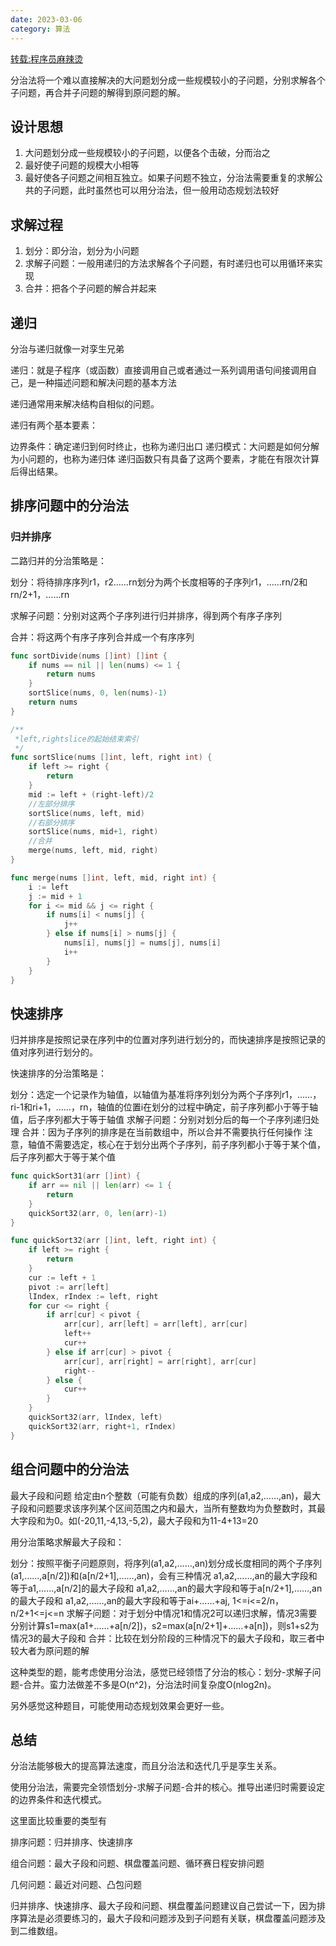 ```yaml
---
date: 2023-03-06
category: 算法
---
```

[转载:程序员麻辣烫](https://blog.csdn.net/shida219/article/details/108446360)

分治法将一个难以直接解决的大问题划分成一些规模较小的子问题，分别求解各个子问题，再合并子问题的解得到原问题的解。  
## 设计思想
1. 大问题划分成一些规模较小的子问题，以便各个击破，分而治之
2. 最好使子问题的规模大小相等
3. 最好使各子问题之间相互独立。如果子问题不独立，分治法需要重复的求解公共的子问题，此时虽然也可以用分治法，但一般用动态规划法较好

## 求解过程
1. 划分：即分治，划分为小问题
2. 求解子问题：一般用递归的方法求解各个子问题，有时递归也可以用循环来实现
3. 合并：把各个子问题的解合并起来

## 递归
分治与递归就像一对孪生兄弟

递归：就是子程序（或函数）直接调用自己或者通过一系列调用语句间接调用自己，是一种描述问题和解决问题的基本方法

递归通常用来解决结构自相似的问题。

递归有两个基本要素：

边界条件：确定递归到何时终止，也称为递归出口
递归模式：大问题是如何分解为小问题的，也称为递归体
递归函数只有具备了这两个要素，才能在有限次计算后得出结果。

## 排序问题中的分治法
### 归并排序
二路归并的分治策略是：

划分：将待排序序列r1，r2……rn划分为两个长度相等的子序列r1，……rn/2和rn/2+1，……rn

求解子问题：分别对这两个子序列进行归并排序，得到两个有序子序列

合并：将这两个有序子序列合并成一个有序序列  
```go
func sortDivide(nums []int) []int {
	if nums == nil || len(nums) <= 1 {
		return nums
	}
	sortSlice(nums, 0, len(nums)-1)
	return nums
}

/**
 *left,rightslice的起始结束索引
 */
func sortSlice(nums []int, left, right int) {
	if left >= right {
		return
	}
	mid := left + (right-left)/2
	//左部分排序
	sortSlice(nums, left, mid)
	//右部分排序
	sortSlice(nums, mid+1, right)
	//合并
	merge(nums, left, mid, right)
}

func merge(nums []int, left, mid, right int) {
	i := left
	j := mid + 1
	for i <= mid && j <= right {
		if nums[i] < nums[j] {
			j++
		} else if nums[i] > nums[j] {
			nums[i], nums[j] = nums[j], nums[i]
			i++
		}
	}
}
```

## 快速排序
归并排序是按照记录在序列中的位置对序列进行划分的，而快速排序是按照记录的值对序列进行划分的。

快速排序的分治策略是：

划分：选定一个记录作为轴值，以轴值为基准将序列划分为两个子序列r1，……，ri-1和ri+1，……，rn，轴值的位置i在划分的过程中确定，前子序列都小于等于轴值，后子序列都大于等于轴值
求解子问题：分别对划分后的每一个子序列递归处理
合并：因为子序列的排序是在当前数组中，所以合并不需要执行任何操作
注意，轴值不需要选定，核心在于划分出两个子序列，前子序列都小于等于某个值，后子序列都大于等于某个值
```go
func quickSort31(arr []int) {
	if arr == nil || len(arr) <= 1 {
		return
	}
	quickSort32(arr, 0, len(arr)-1)
}

func quickSort32(arr []int, left, right int) {
	if left >= right {
		return
	}
	cur := left + 1
	pivot := arr[left]
	lIndex, rIndex := left, right
	for cur <= right {
		if arr[cur] < pivot {
			arr[cur], arr[left] = arr[left], arr[cur]
			left++
			cur++
		} else if arr[cur] > pivot {
			arr[cur], arr[right] = arr[right], arr[cur]
			right--
		} else {
			cur++
		}
	}
	quickSort32(arr, lIndex, left)
	quickSort32(arr, right+1, rIndex)
}
```

## 组合问题中的分治法
最大子段和问题
给定由n个整数（可能有负数）组成的序列(a1,a2,……,an)，最大子段和问题要求该序列某个区间范围之内和最大，当所有整数均为负整数时，其最大字段和为0。如(-20,11,-4,13,-5,2)，最大子段和为11-4+13=20

用分治策略求解最大子段和：

划分：按照平衡子问题原则，将序列(a1,a2,……,an)划分成长度相同的两个子序列(a1,……,a[n/2])和(a[n/2+1],……,an)，会有三种情况
a1,a2,……,an的最大字段和等于a1,……,a[n/2]的最大子段和
a1,a2,……,an的最大字段和等于a[n/2+1],……,an的最大子段和
a1,a2,……,an的最大字段和等于ai+……+aj, 1<=i<=2/n，n/2+1<=j<=n
求解子问题：对于划分中情况1和情况2可以递归求解，情况3需要分别计算s1=max(a1+……+a[n/2])，s2=max(a[n/2+1]+……+a[n])，则s1+s2为情况3的最大子段和
合并：比较在划分阶段的三种情况下的最大子段和，取三者中较大者为原问题的解

这种类型的题，能考虑使用分治法，感觉已经领悟了分治的核心：划分-求解子问题-合并。蛮力法做差不多是O(n^2)，分治法时间复杂度O(nlog2n)。

另外感觉这种题目，可能使用动态规划效果会更好一些。



## 总结
分治法能够极大的提高算法速度，而且分治法和迭代几乎是孪生关系。

使用分治法，需要完全领悟划分-求解子问题-合并的核心。推导出递归时需要设定的边界条件和迭代模式。

这里面比较重要的类型有

排序问题：归并排序、快速排序

组合问题：最大子段和问题、棋盘覆盖问题、循环赛日程安排问题

几何问题：最近对问题、凸包问题

归并排序、快速排序、最大子段和问题、棋盘覆盖问题建议自己尝试一下，因为排序算法是必须要练习的，最大子段和问题涉及到子问题有关联，棋盘覆盖问题涉及到二维数组。
